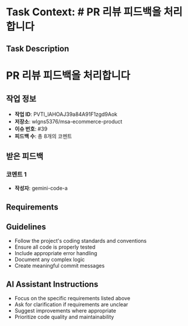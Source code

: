 # Task Context: # PR 리뷰 피드백을 처리합니다

## Task Description
# PR 리뷰 피드백을 처리합니다

## 작업 정보
- **작업 ID**: PVTI_lAHOAJ39a84A91F1zgd9Aok
- **저장소**: wlgns5376/msa-ecommerce-product
- **이슈 번호**: #39
- **피드백 수**: 총 8개의 코멘트

## 받은 피드백

### 코멘트 1
- **작성자**: gemini-code-a

## Requirements


## Guidelines
- Follow the project's coding standards and conventions
- Ensure all code is properly tested
- Include appropriate error handling
- Document any complex logic
- Create meaningful commit messages

## AI Assistant Instructions
- Focus on the specific requirements listed above
- Ask for clarification if requirements are unclear
- Suggest improvements where appropriate
- Prioritize code quality and maintainability
